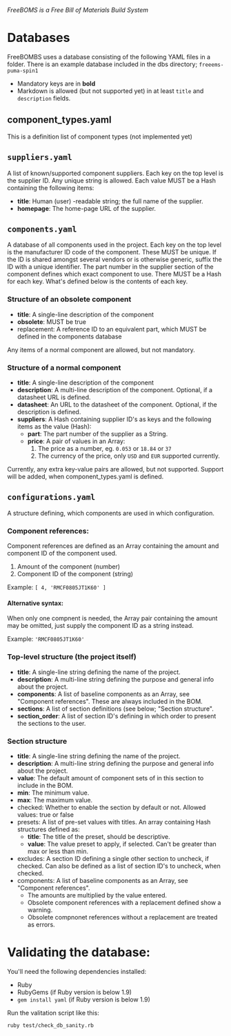 
*FreeBOMS is a Free Bill of Materials Build System*


# Databases

FreeBOMBS uses a database consisting of the following YAML files in a folder.
There is an example database included in the dbs directory; ``freeems-puma-spin1``
- Mandatory keys are in **bold**
- Markdown is allowed (but not supported yet) in at least ``title`` and ``description`` fields.


## component_types.yaml

This is a definition list of component types (not implemented yet)


## ``suppliers.yaml``

A list of known/supported component suppliers. Each key on the top level is the supplier ID.
Any unique string is allowed. Each value MUST be a Hash containing the following items:
- **title**: Human (user) -readable string; the full name of the supplier.
- **homepage**: The home-page URL of the supplier.


## ``components.yaml``

A database of all components used in the project.
Each key on the top level is the manufacturer ID code of the component. These MUST be unique.
If the ID is shared amongst several vendors or is otherwise generic, suffix the ID with a unique identifier.
The part number in the supplier section of the component defines which exact component to use.
There MUST be a Hash for each key. What's defined below is the contents of each key.


### Structure of an obsolete component

- **title**: A single-line description of the component
- **obsolete**: MUST be true
- replacement: A reference ID to an equivalent part, which MUST be defined in the components database

Any items of a normal component are allowed, but not mandatory.


### Structure of a normal component
- **title**: A single-line description of the component
- **description**: A multi-line description of the component. Optional, if a datasheet URL is defined.
- **datasheet**: An URL to the datasheet of the component. Optional, if the description is defined.
- **suppliers**: A Hash containing supplier ID's as keys and the following items as the value (Hash):
  - **part**: The part number of the supplier as a String.
  - **price**: A pair of values in an Array:
    1. The price as a number, eg. ``0.053`` or ``18.84`` or ``37``
    2. The currency of the price, only ``USD`` and ``EUR`` supported currently.

Currently, any extra key-value pairs are allowed, but not supported. Support will be added,
when component_types.yaml is defined.


## ``configurations.yaml``

A structure defining, which components are used in which configuration.


### Component references:
Component references are defined as an Array containing the amount and component ID of the component used.
1. Amount of the component (number)
2. Component ID of the component (string)

Example: ``[ 4, 'RMCF0805JT1K60' ]``


#### Alternative syntax:
When only one compnent is needed, the Array pair containing the amount may be omitted, just supply the component ID as a string instead.

Example: ``'RMCF0805JT1K60'``


### Top-level structure (the project itself)
- **title**: A single-line string defining the name of the project.
- **description**: A multi-line string defining the purpose and general info about the project.
- **components**: A list of baseline components as an Array, see "Component references". These are always included in the BOM.
- **sections**: A list of section definitions (see below; "Section structure".
- **section_order**: A list of section ID's defining in which order to present the sections to the user.


### Section structure
- **title**: A single-line string defining the name of the project.
- **description**: A multi-line string defining the purpose and general info about the project.
- **value**: The default amount of component sets of in this section to include in the BOM.
- **min**: The minimum value.
- **max**: The maximum value.
- checked: Whether to enable the section by default or not. Allowed values: true or false
- presets: A list of pre-set values with titles. An array containing Hash structures defined as:
  - **title**: The title of the preset, should be descriptive.
  - **value**: The value preset to apply, if selected. Can't be greater than max or less than min.
- excludes: A section ID defining a single other section to uncheck, if checked. Can also be defined as a list of section ID's to uncheck, when checked.
- components: A list of baseline components as an Array, see "Component references".
  - The amounts are multiplied by the value entered.
  - Obsolete component references with a replacement defined show a warning.
  - Obsolete compnonet references without a replacement are treated as errors.


# Validating the database:


You'll need the following dependencies installed:

 - Ruby
 - RubyGems (if Ruby version is below 1.9)
 - ``gem install yaml`` (if Ruby version is below 1.9)
 

Run the valitation script like this:

``ruby test/check_db_sanity.rb``

